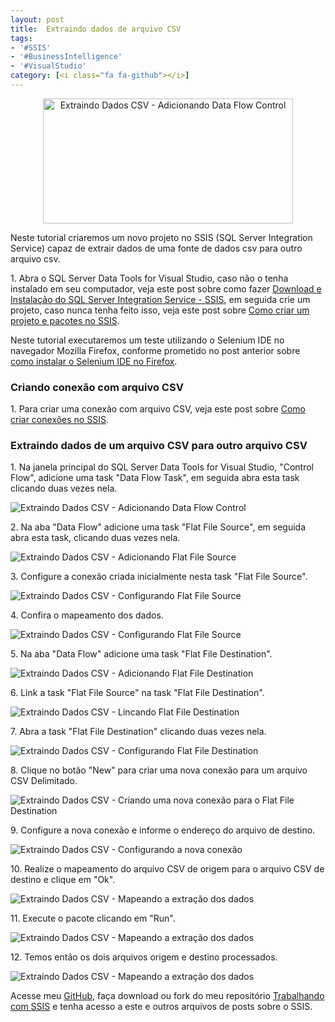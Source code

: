 ```yaml
---
layout: post
title:  Extraindo dados de arquivo CSV
tags:
- '#SSIS'
- '#BusinessIntelligence'
- '#VisualStudio'
category: [<i class="fa fa-github"></i>]
---
```


<div style="text-align:center">
<p><img src="https://raw.githubusercontent.com/mateusbtlopes/mateusbtlopes.github.io/master/_posts/img/ExtraindoDadosCSV13.png" alt="Extraindo Dados CSV - Adicionando Data Flow Control" height="200" width="400"/></p>
</div>

<p>Neste tutorial criaremos um novo projeto no SSIS (SQL Server Integration Service) capaz de extrair dados de uma fonte de dados csv para outro arquivo csv.</p>

<p>1. Abra o SQL Server Data Tools for Visual Studio, caso não o tenha instalado em seu computador, veja este post sobre como fazer <a href="http://mateusbtlopes.github.io/download-e-instalacao-sql-server-integration-service-ssis" target="_blank">Download e Instalação do SQL Server Integration Service - SSIS</a>, em seguida crie um projeto, caso nunca tenha feito isso, veja este post sobre <a href="http://mateusbtlopes.github.io/criando-projeto-e-pacotes-no-ssis" target="_blank">Como criar um projeto e pacotes no SSIS</a>.</p>

<p>Neste tutorial executaremos um teste utilizando o Selenium IDE no navegador Mozilla Firefox, conforme prometido no post anterior sobre <a href="http://mateusbtlopes.github.io/instalando-selenium-ide-no-firefox" target="_blank">como instalar o Selenium IDE no Firefox</a>.</p>

<h3 id="heading3">Criando conexão com arquivo CSV</h3>

<p>1. Para criar uma conexão com arquivo CSV, veja este post sobre <a href="http://mateusbtlopes.github.io/criando-conexoes-no-ssis" target="_blank">Como criar conexões no SSIS</a>.</p>

<h3 id="heading3">Extraindo dados de um arquivo CSV para outro arquivo CSV</h3>

<p>1. Na janela principal do SQL Server Data Tools for Visual Studio, "Control Flow", adicione uma task "Data Flow Task", em seguida abra esta task clicando duas vezes nela.</p>

<p><img src="https://raw.githubusercontent.com/mateusbtlopes/mateusbtlopes.github.io/master/_posts/img/ExtraindoDadosCSV1.png" alt="Extraindo Dados CSV - Adicionando Data Flow Control" /></p>

<p>2. Na aba "Data Flow" adicione uma task "Flat File Source", em seguida abra esta task, clicando duas vezes nela.</p>

<p><img src="https://raw.githubusercontent.com/mateusbtlopes/mateusbtlopes.github.io/master/_posts/img/ExtraindoDadosCSV2.png" alt="Extraindo Dados CSV - Adicionando Flat File Source" /></p>

<p>3. Configure a conexão criada inicialmente nesta task "Flat File Source".</p>

<p><img src="https://raw.githubusercontent.com/mateusbtlopes/mateusbtlopes.github.io/master/_posts/img/ExtraindoDadosCSV3.png" alt="Extraindo Dados CSV - Configurando Flat File Source" /></p>

<p>4. Confira o mapeamento dos dados.</p>

<p><img src="https://raw.githubusercontent.com/mateusbtlopes/mateusbtlopes.github.io/master/_posts/img/ExtraindoDadosCSV4.png" alt="Extraindo Dados CSV - Configurando Flat File Source" /></p>

<p>5. Na aba "Data Flow" adicione uma task "Flat File Destination".</p>

<p><img src="https://raw.githubusercontent.com/mateusbtlopes/mateusbtlopes.github.io/master/_posts/img/ExtraindoDadosCSV5.png" alt="Extraindo Dados CSV - Adicionando Flat File Destination" /></p>

<p>6. Link a task "Flat File Source" na task "Flat File Destination".</p>

<p><img src="https://raw.githubusercontent.com/mateusbtlopes/mateusbtlopes.github.io/master/_posts/img/ExtraindoDadosCSV6.png" alt="Extraindo Dados CSV - Lincando Flat File Destination" /></p>

<p>7. Abra a task "Flat File Destination" clicando duas vezes nela.</p>

<p><img src="https://raw.githubusercontent.com/mateusbtlopes/mateusbtlopes.github.io/master/_posts/img/ExtraindoDadosCSV7.png" alt="Extraindo Dados CSV - Configurando Flat File Destination" /></p>

<p>8. Clique no botão "New" para criar uma nova conexão para um arquivo CSV Delimitado.</p>

<p><img src="https://raw.githubusercontent.com/mateusbtlopes/mateusbtlopes.github.io/master/_posts/img/ExtraindoDadosCSV8.png" alt="Extraindo Dados CSV - Criando uma nova conexão para o Flat File Destination" /></p>

<p>9. Configure a nova conexão e informe o endereço do arquivo de destino.</p>

<p><img src="https://raw.githubusercontent.com/mateusbtlopes/mateusbtlopes.github.io/master/_posts/img/ExtraindoDadosCSV9.png" alt="Extraindo Dados CSV - Configurando a nova conexão" /></p>

<p>10. Realize o mapeamento do arquivo CSV de origem para o arquivo CSV de destino e clique em "Ok".</p>

<p><img src="https://raw.githubusercontent.com/mateusbtlopes/mateusbtlopes.github.io/master/_posts/img/ExtraindoDadosCSV10.png" alt="Extraindo Dados CSV - Mapeando a extração dos dados" /></p>

<p>11. Execute o pacote clicando em "Run".</p>

<p><img src="https://raw.githubusercontent.com/mateusbtlopes/mateusbtlopes.github.io/master/_posts/img/ExtraindoDadosCSV11.png" alt="Extraindo Dados CSV - Mapeando a extração dos dados" /></p>

<p>12. Temos então os dois arquivos origem e destino processados.</p>

<p><img src="https://raw.githubusercontent.com/mateusbtlopes/mateusbtlopes.github.io/master/_posts/img/ExtraindoDadosCSV12.png" alt="Extraindo Dados CSV - Mapeando a extração dos dados" /></p>

<p>Acesse meu <a href="https://github.com/mateusbtlopes" target="_blank">GitHub</a>, faça download ou fork do meu repositório <a href="https://github.com/mateusbtlopes/trabalhando-com-ssis" target="_blank">Trabalhando com SSIS</a> e tenha acesso a este e outros arquivos de posts sobre o SSIS.</p>
